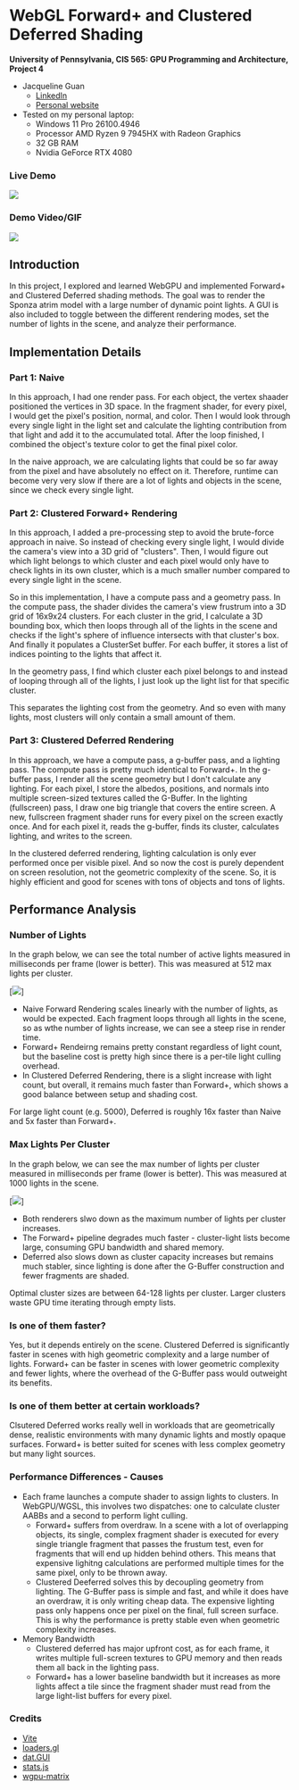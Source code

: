 # WebGL Forward+ and Clustered Deferred Shading

**University of Pennsylvania, CIS 565: GPU Programming and Architecture, Project 4**

- Jacqueline Guan
  - [LinkedIn](https://www.linkedin.com/in/jackie-guan/)
  - [Personal website](https://jyguan18.github.io/)
- Tested on my personal laptop:
  - Windows 11 Pro 26100.4946
  - Processor AMD Ryzen 9 7945HX with Radeon Graphics
  - 32 GB RAM
  - Nvidia GeForce RTX 4080

### Live Demo

[![](images/thumb.png)](http://jyguan18.github.io/Project4-WebGPU-Forward-Plus-and-Clustered-Deferred)

### Demo Video/GIF

[![](images/gif.gif)](TODO)

## Introduction

In this project, I explored and learned WebGPU and implemented Forward+ and Clustered Deferred shading methods. The goal was to render the Sponza atrim model with a large number of dynamic point lights. A GUI is also included to toggle between the different rendering modes, set the number of lights in the scene, and analyze their performance.

## Implementation Details

### Part 1: Naive

In this approach, I had one render pass. For each object, the vertex shaader positioned the vertices in 3D space. In the fragment shader, for every pixel, I would get the pixel's position, normal, and color. Then I would look through every single light in the light set and calculate the lighting contribution from that light and add it to the accumulated total. After the loop finished, I combined the object's texture color to get the final pixel color.

In the naive approach, we are calculating lights that could be so far away from the pixel and have absolutely no effect on it. Therefore, runtime can become very very slow if there are a lot of lights and objects in the scene, since we check every single light.

### Part 2: Clustered Forward+ Rendering

In this approach, I added a pre-processing step to avoid the brute-force approach in naive. So instead of checking every single light, I would divide the camera's view into a 3D grid of "clusters". Then, I would figure out which light belongs to which cluster and each pixel would only have to check lights in its own cluster, which is a much smaller number compared to every single light in the scene.

So in this implementation, I have a compute pass and a geometry pass. In the compute pass, the shader divides the camera's view frustrum into a 3D grid of 16x9x24 clusters. For each cluster in the grid, I calculate a 3D bounding box, which then loops through all of the lights in the scene and checks if the light's sphere of influence intersects with that cluster's box. And finally it populates a ClusterSet buffer. For each buffer, it stores a list of indices pointing to the lights that affect it.

In the geometry pass, I find which cluster each pixel belongs to and instead of looping through all of the lights, I just look up the light list for that specific cluster.

This separates the lighting cost from the geometry. And so even with many lights, most clusters will only contain a small amount of them.

### Part 3: Clustered Deferred Rendering

In this approach, we have a compute pass, a g-buffer pass, and a lighting pass. The compute pass is pretty much identical to Forward+. In the g-buffer pass, I render all the scene geometry but I don't calculate any lighting. For each pixel, I store the albedos, positions, and normals into multiple screen-sized textures called the G-Buffer. In the lighting (fullscreen) pass, I draw one big triangle that covers the entire screen. A new, fullscreen fragment shader runs for every pixel on the screen exactly once. And for each pixel it, reads the g-buffer, finds its cluster, calculates lighting, and writes to the screen.

In the clustered deferred rendering, lighting calculation is only ever performed once per visible pixel. And so now the cost is purely dependent on screen resolution, not the geometric complexity of the scene. So, it is highly efficient and good for scenes with tons of objects and tons of lights.

## Performance Analysis
### Number of Lights

In the graph below, we can see the total number of active lights measured in milliseconds per frame (lower is better). This was measured at 512 max lights per cluster.

[![](images/lights.png)]
- Naive Forward Rendering scales linearly with the number of lights, as would be expected. Each fragment loops through all lights in the scene, so as wthe number of lights increase, we can see a steep rise in render time.
- Forward+ Rendeirng remains pretty constant regardless of light count, but the baseline cost is pretty high since there is a per-tile light culling overhead.
- In Clustered Deferred Rendering, there is a slight increase with light count, but overall, it remains much faster than Forward+, which shows a good balance between setup and shading cost.

For large light count (e.g. 5000), Deferred is roughly 16x faster than Naive and 5x faster than Forward+.

### Max Lights Per Cluster

In the graph below, we can see the max number of lights per cluster measured in milliseconds per frame (lower is better). This was measured at 1000 lights in the scene.

[![](images/maxlights.png)]
- Both renderers slwo down as the maximum number of lights per cluster increases.
- The Forward+ pipeline degrades much faster - cluster-light lists become large, consuming GPU bandwidth and shared memory.
- Deferred also slows down as cluster capacity increases but remains much stabler, since lighting is done after the G-Buffer construction and fewer fragments are shaded.

Optimal cluster sizes are between 64-128 lights per cluster. Larger clusters waste GPU time iterating through empty lists.

### Is one of them faster?
Yes, but it depends entirely on the scene. Clustered Deferred is significantly faster in scenes with high geometric complexity and a large number of lights. Forward+ can be faster in scenes with lower geometric complexity and fewer lights, where the overhead of the G-Buffer pass would outweight its benefits.

### Is one of them better at certain workloads?
Clsutered Deferred works really well in workloads that are geometrically dense, realistic environments with many dynamic lights and mostly opaque surfaces. Forward+ is better suited for scenes with less complex geometry but many light sources.

### Performance Differences - Causes
- Each frame launches a compute shader to assign lights to clusters. In WebGPU/WGSL, this involves two dispatches: one to calculate cluster AABBs and a second to perform light culling.
  - Forward+ suffers from overdraw. In a scene with a lot of overlapping objects, its single, complex fragment shader is executed for every single triangle fragment that passes the frustum test, even for fragments that will end up hidden behind others. This means that expensive lighitng calculations are performed multiple times for the same pixel, only to be thrown away.
  - Clustered Deeferred solves this by decoupling geometry from lighting. The G-Buffer pass is simple and fast, and while it does have an overdraw, it is only writing cheap data. The expensive lighting pass only happens once per pixel on the final, full screen surface. This is why the performance is pretty stable even when geometric complexity increases.
- Memory Bandwidth
  - Clustered deferred has major upfront cost, as for each frame, it writes multiple full-screen textures to GPU memory and then reads them all back in the lighting pass.
  - Forward+ has a lower baseline bandwidth but it increases as more lights affect a tile since the fragment shader must read from the large light-list buffers for every pixel. 

### Credits

- [Vite](https://vitejs.dev/)
- [loaders.gl](https://loaders.gl/)
- [dat.GUI](https://github.com/dataarts/dat.gui)
- [stats.js](https://github.com/mrdoob/stats.js)
- [wgpu-matrix](https://github.com/greggman/wgpu-matrix)
